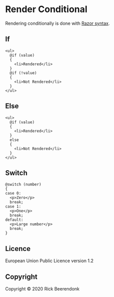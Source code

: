 # Render Conditional

Rendering conditionally is done with [Razor syntax](https://docs.microsoft.com/en-us/aspnet/core/mvc/views/razor?view=aspnetcore-5.0#conditionals-if-else-if-else-and-switch).

## If

```cshtml
<ul>
  @if (value)
  {
    <li>Rendered</li>
  }
  @if (!value)
  {
    <li>Not Rendered</li>
  }
</ul>
```

## Else

```cshtml
<ul>
  @if (value)
  {
    <li>Rendered</li>
  }
  else
  {
    <li>Not Rendered</li>
  }
</ul>
```

## Switch

```cshtml
@switch (number)
{
case 0:
  <p>Zero</p>
  break;
case 1:
  <p>One</p>
  break;
default:
  <p>Large number</p>
  break;
}
```

## Licence

European Union Public Licence version 1.2

## Copyright

Copyright © 2020 Rick Beerendonk
